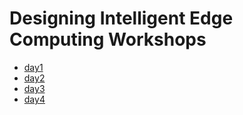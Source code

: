 # Designing Intelligent Edge Computing Workshops

- [day1](day1/README.md)
- [day2](day2/README.md)
- [day3](day3/README.md)
- [day4](day4/README.md)

